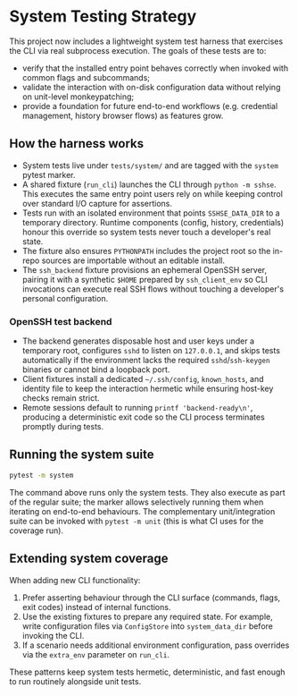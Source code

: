# System Testing Strategy

This project now includes a lightweight system test harness that exercises the
CLI via real subprocess execution. The goals of these tests are to:

- verify that the installed entry point behaves correctly when invoked with
  common flags and subcommands;
- validate the interaction with on-disk configuration data without relying on
  unit-level monkeypatching;
- provide a foundation for future end-to-end workflows (e.g. credential
  management, history browser flows) as features grow.

## How the harness works

- System tests live under `tests/system/` and are tagged with the `system`
  pytest marker.
- A shared fixture (`run_cli`) launches the CLI through `python -m sshse`. This
  executes the same entry point users rely on while keeping control over
  standard I/O capture for assertions.
- Tests run with an isolated environment that points `SSHSE_DATA_DIR` to a
  temporary directory. Runtime components (config, history, credentials) honour
  this override so system tests never touch a developer's real state.
- The fixture also ensures `PYTHONPATH` includes the project root so the
  in-repo sources are importable without an editable install.
- The `ssh_backend` fixture provisions an ephemeral OpenSSH server, pairing it
  with a synthetic `$HOME` prepared by `ssh_client_env` so CLI invocations can
  execute real SSH flows without touching a developer's personal configuration.

### OpenSSH test backend

- The backend generates disposable host and user keys under a temporary root,
  configures `sshd` to listen on `127.0.0.1`, and skips tests automatically if
  the environment lacks the required `sshd`/`ssh-keygen` binaries or cannot bind
  a loopback port.
- Client fixtures install a dedicated `~/.ssh/config`, `known_hosts`, and
  identity file to keep the interaction hermetic while ensuring host-key checks
  remain strict.
- Remote sessions default to running `printf 'backend-ready\n'`, producing a
  deterministic exit code so the CLI process terminates promptly during tests.

## Running the system suite

```bash
pytest -m system
```

The command above runs only the system tests. They also execute as part of the
regular suite; the marker allows selectively running them when iterating on
end-to-end behaviours. The complementary unit/integration suite can be invoked
with `pytest -m unit` (this is what CI uses for the coverage run).

## Extending system coverage

When adding new CLI functionality:

1. Prefer asserting behaviour through the CLI surface (commands, flags, exit
   codes) instead of internal functions.
2. Use the existing fixtures to prepare any required state. For example, write
   configuration files via `ConfigStore` into `system_data_dir` before invoking
   the CLI.
3. If a scenario needs additional environment configuration, pass overrides
   via the `extra_env` parameter on `run_cli`.

These patterns keep system tests hermetic, deterministic, and fast enough to run
 routinely alongside unit tests.

